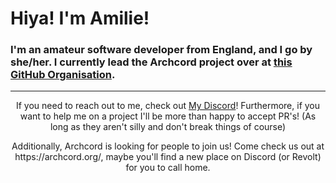 # Hiya! I'm Amilie!

### I'm an amateur software developer from England, and I go by she/her. I currently lead the Archcord project over at <a href="https://github.com/archcord-community">this GitHub Organisation</a>.
---
<p align="center">If you need to reach out to me, check out <a href="https://discord.gg/QA4Q2pKTGY">My Discord</a>! Furthermore, if you want to help me on a project I'll be more than happy to accept PR's! (As long as they aren't silly and don't break things of course)</p>

<p align="center">Additionally, Archcord is looking for people to join us! Come check us out at https://archcord.org/, maybe you'll find a new place on Discord (or Revolt) for you to call home.</p>
